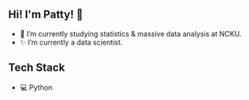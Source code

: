 ## Hi! I'm Patty! 👋
- 🌱 I’m currently studying statistics & massive data analysis at NCKU.
- ✨ I’m currently a data scientist.


## Tech Stack
- 💻 Python
<!---
patty5916/patty5916 is a ✨ special ✨ repository because its `README.md` (this file) appears on your GitHub profile.
You can click the Preview link to take a look at your changes.
--->
